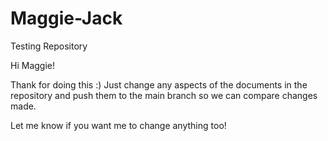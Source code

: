 # Maggie-Jack
Testing Repository

Hi Maggie!

Thank for doing this :) Just change any aspects of the documents in the repository and push them to the main
branch so we can compare changes made.

Let me know if you want me to change anything too!
